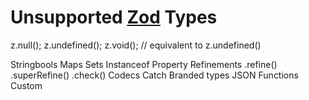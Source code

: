 # Unsupported [Zod](https://zod.dev/api) Types

z.null();
z.undefined();
z.void(); // equivalent to z.undefined()

Stringbools
Maps
Sets
Instanceof
Property
Refinements
.refine()
.superRefine()
.check()
Codecs
Catch
Branded types
JSON
Functions
Custom